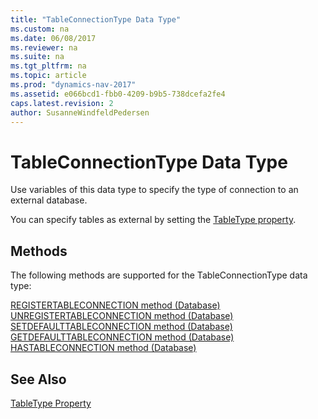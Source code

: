 ```yaml
---
title: "TableConnectionType Data Type"
ms.custom: na
ms.date: 06/08/2017
ms.reviewer: na
ms.suite: na
ms.tgt_pltfrm: na
ms.topic: article
ms.prod: "dynamics-nav-2017"
ms.assetid: e066bcd1-fbb0-4209-b9b5-738dcefa2fe4
caps.latest.revision: 2
author: SusanneWindfeldPedersen
---
```

# TableConnectionType Data Type
Use variables of this data type to specify the type of connection to an external database.  
  
You can specify tables as external by setting the [TableType property](../properties/devenv-tabletype-property.md). <!--For more information, see [External Tables](../../dynamics-nav/External-Tables.md).  -->

## Methods
The following methods are supported for the TableConnectionType data type:

[REGISTERTABLECONNECTION method (Database)](../methods/devenv-registertableconnection-method-database.md) 
[UNREGISTERTABLECONNECTION method (Database)](../methods/devenv-unregistertableconnection-method-database.md)   
[SETDEFAULTTABLECONNECTION method (Database)](../methods/devenv-setdefaulttableconnection-method-database.md)   
[GETDEFAULTTABLECONNECTION method (Database)](../methods/devenv-getdefaulttableconnection-method-database.md)   
[HASTABLECONNECTION method (Database)](../methods/devenv-hastableconnection-method-database.md)

## See Also  
 [TableType Property](../properties/devenv-tabletype-property.md)   
 <!--[External Tables](../../dynamics-nav/External-Tables.md)   -->
